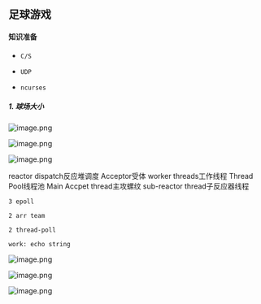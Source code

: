 ## 足球游戏

#### 知识准备

* `C/S`

* `UDP`
* `ncurses`

##### 1. 球场大小

![image.png](http://ww1.sinaimg.cn/large/006Uqzbtly1gfaqj21hc6j30f508idg9.jpg)

![image.png](http://ww1.sinaimg.cn/large/006Uqzbtly1gfarx2a4loj30wb0kkag2.jpg)

![image.png](http://ww1.sinaimg.cn/large/006Uqzbtly1gfjpgdcgcfj30cq0ik0z5.jpg)

reactor dispatch反应堆调度
Acceptor受体
worker threads工作线程
Thread Pool线程池
Main Accpet thread主攻螺纹
sub-reactor thread子反应器线程

`3 epoll`

`2 arr team`

`2 thread-poll`

`work: echo string`

![image.png](http://ww1.sinaimg.cn/large/006Uqzbtly1gfrsokheapj30v609rq5k.jpg)

![image.png](http://ww1.sinaimg.cn/large/006Uqzbtly1gfrsozvj90j30ze0lctko.jpg)

![image.png](http://ww1.sinaimg.cn/large/006Uqzbtly1gfrz990xo2j30z90q54f3.jpg)

